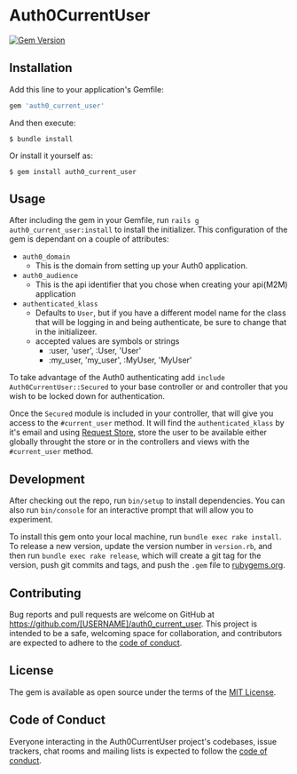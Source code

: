 # Auth0CurrentUser
[![Gem Version](https://badge.fury.io/rb/auth0_current_user.svg)](https://badge.fury.io/rb/auth0_current_user)

## Installation

Add this line to your application's Gemfile:

```ruby
gem 'auth0_current_user'
```

And then execute:

    $ bundle install

Or install it yourself as:

    $ gem install auth0_current_user

## Usage

After including the gem in your Gemfile, run `rails g auth0_current_user:install` to install the initializer. This configuration of the gem is dependant on a couple of attributes:
  * `auth0_domain`
    * This is the domain from setting up your Auth0 application.
  * `auth0_audience`
    * This is the api identifier that you chose when creating your api(M2M) application
  * `authenticated_klass`
    * Defaults to `User`, but if you have a different model name for the class that will be logging in and being authenticate, be sure to change that in the initializeer.
    * accepted values are symbols or strings
      * :user, 'user', :User, 'User'
      * :my_user, 'my_user', :MyUser, 'MyUser'

To take advantage of the Auth0 authenticating add `include Auth0CurrentUser::Secured` to your base controller or and controller that you wish to be locked down for authentication.

Once the `Secured` module is included in your controller, that will give you access to the `#current_user` method. It will find the `authenticated_klass` by it's email and using [Request Store](https://github.com/steveklabnik/request_store), store the user to be available either globally throught the store or in the controllers and views with the `#current_user` method.

## Development

After checking out the repo, run `bin/setup` to install dependencies. You can also run `bin/console` for an interactive prompt that will allow you to experiment.

To install this gem onto your local machine, run `bundle exec rake install`. To release a new version, update the version number in `version.rb`, and then run `bundle exec rake release`, which will create a git tag for the version, push git commits and tags, and push the `.gem` file to [rubygems.org](https://rubygems.org).

## Contributing

Bug reports and pull requests are welcome on GitHub at https://github.com/[USERNAME]/auth0_current_user. This project is intended to be a safe, welcoming space for collaboration, and contributors are expected to adhere to the [code of conduct](https://github.com/[USERNAME]/auth0_current_user/blob/master/CODE_OF_CONDUCT.md).


## License

The gem is available as open source under the terms of the [MIT License](https://opensource.org/licenses/MIT).

## Code of Conduct

Everyone interacting in the Auth0CurrentUser project's codebases, issue trackers, chat rooms and mailing lists is expected to follow the [code of conduct](https://github.com/[USERNAME]/auth0_current_user/blob/master/CODE_OF_CONDUCT.md).
